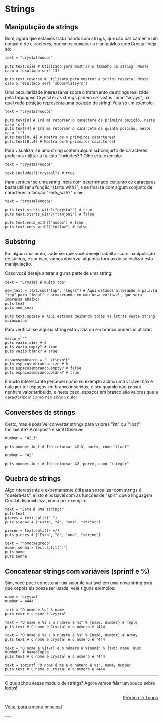 # Strings

## Manipulação de strings

Bom, agora que estamos trabalhando com strings, que são basicamente um conjunto de caracteres, podemos começar a manipulálos com Crystal! Veja só:
```cr
text = "crystal4noobs"

puts text.size # Utilizado para mostrar o tamanho da string! Neste caso o resultado será 13!

puts text.reverse # Utilizado para mostrar a string reversa! Neste caso o resultado será 'sboon4latsyrc'!
```

Uma peculiaridade interessante sobre o tratamento de strings realizado pela linguagem Crystal é: as strings podem ser vistas como "arrays", na qual cada posição representa uma posição da string! Veja só um exemplo:
```cr
text = "crystal4noobs"

puts text[0] # Irá me retornar o cacactere da primeira posição, neste caso 'c'!
puts text[4] # Irá me retornar o cacarcete da quinta posição, neste caso 't'!
puts text[0, 4] # Mostra os 4 primeiros caracteres!
puts text[0..4] # Mostra os 5 primeiros cacacteres!
```

Para visualizar se uma string contém algum subconjunto de caracteres podemos utilizar a função "includes?"! Olhe este exemplo:
```cr
text = "crystal4noobs"

text.includes?("crystal") # true
```

Para verificar se uma string inicia com determinado conjunto de caracteres basta utilizar a função "starts_with?", e se finaliza com algum conjunto de caracteres a função "ends_with?" olhe:
```cr
text = "crystal4noobs"

puts text.starts_with?("crystal") # true
puts text.starts_with?("lanjoni") # false

puts text.ends_with?("noobs") # true
puts text.ends_with?("follow") # false
```

## Substring

Em algum momento, pode ser que você deseje trabalhar com manipulação de strings, e por isso, vamos observar algumas formas de se realizar esta manipulação.

Caso você deseje alterar alguma parte de uma string:
```cr
text = "Crystal é muito top"

new_text = text.sub("top", "legal") # Aqui estamos alterando a palavra "top" para "legal" e armazenando em uma nova variável, que será impressa abaixo!
puts text
puts new_text

puts text.upcase # Aqui estamos deixando todas as letras desta string maiúsculas!
```

Para verificar se alguma string está vazia ou em branco podemos utilizar:
```cr
vazio = ""
puts vazio.size # 0
puts vazio.empty? # true
puts vazio.blank? # true

espacosembranco = "  \t\n\n\t"
puts espacosembranco.size # 6
puts espacosembranco.empty? # false
puts espacosembranco.blank? # true
```
É muito interessante perceber como no exemplo acima uma varável não é nula por ter espaços em branco inseridos, e sim quando não possui nenhum valor atribuído, e neste caso, espaços em branco são valores que a caracterizam como não sendo nula!

## Conversões de strings

Certo, mas é possível converter strings para valores "int" ou "float" facilmente? A resposta é sim! Observe:
```cr
number = "42.3"

puts number.to_f # Irá retornar 42.3, porém, como "float"!

number = "42"

puts number.to_i # Irá retornar 42, porém, como "integer"!
```

## Quebra de strings

Algo interessante e extremamente útil para se realizar com strings é "quebrá-las", e isto é possível com as funções de "split" que a linguagem Crystal disponibiliza, como por exemplo:
```cr
text = "Esta é uma string!"
puts text
pieces = text.split(" ")
puts pieces # ["Esta", "é", "uma", "string"]

pieces = text.split(/ +/)
puts pieces # ["Esta", "é", "uma", "string"]

text = "nome:segredo"
nome, senha = text.split(":")
puts nome
puts senha
```


## Concatenar strings com variáveis (sprintf e %)

Sim, você pode concatenar um valor de variável em uma nova string para que depois ela possa ser usada, veja alguns exemplos:
```cr
name = "Crystal"
number = 4444

text = "O nome é %s" % name
puts text # O nome é Crystal

text = "O nome é %s e o número é %s" % {name, number} # Tuple
puts text # O nome é Crystal e o número é 4444

text = "O nome é %s e o número é %s" % [name, number] # Array
puts text # O nome é Crystal e o número é 4444

text = "O nome é %{txt} e o número é %{num}" % {txt: name, num: number} # NamedTuple
puts text # O nome é Crystal e o número é 4444

text = sprintf "O nome é %s e o número é %s", name, number
puts text # O nome é Crystal e o número é 4444
```
---

O que achou desse módulo de strings? Agora vamos falar um pouco sobre loops!

<p align="right">
  <a href="https://github.com/lanjoni/crystal4noobs/blob/main/content/conceitos/loops.md">Próximo -> Loops</a>
</p>

<p align="left">
  <a href="https://github.com/lanjoni/crystal4noobs#roadmap">Voltar para o menu principal</a>
</p>
---
